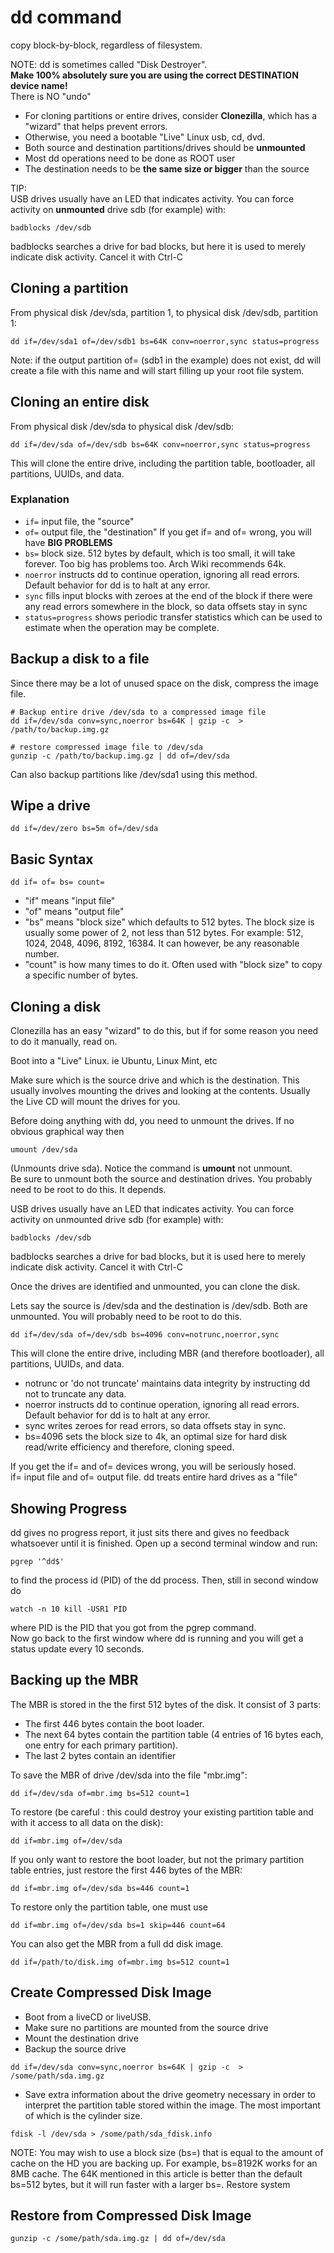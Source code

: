 # dd command
copy block-by-block, regardless of filesystem.

NOTE: dd is sometimes called "Disk Destroyer".  
**Make 100% absolutely sure you are using the correct DESTINATION device name!**  
There is NO "undo"

- For cloning partitions or entire drives, consider **Clonezilla**, which has a "wizard" that helps prevent errors.
- Otherwise, you need a bootable "Live" Linux usb, cd, dvd.
- Both source and destination partitions/drives should be **unmounted**
- Most dd operations need to be done as ROOT user
- The destination needs to be **the same size or bigger** than the source

TIP:  
USB drives usually have an LED that indicates activity. You can force activity on **unmounted** drive sdb (for example) with:

    badblocks /dev/sdb

badblocks searches a drive for bad blocks, but here it is used to merely indicate disk activity. Cancel it with Ctrl-C

## Cloning a partition
From physical disk /dev/sda, partition 1, to physical disk /dev/sdb, partition 1:

    dd if=/dev/sda1 of=/dev/sdb1 bs=64K conv=noerror,sync status=progress

Note: if the output partition of= (sdb1 in the example) does not exist, dd will create a file with this name and will start filling up your root file system.

## Cloning an entire disk
From physical disk /dev/sda to physical disk /dev/sdb:

    dd if=/dev/sda of=/dev/sdb bs=64K conv=noerror,sync status=progress

This will clone the entire drive, including the partition table, bootloader, all partitions, UUIDs, and data.

### Explanation
- `if=` input file, the "source"
- `of=` output file, the "destination" If you get if= and of= wrong, you will have **BIG PROBLEMS**
- `bs=` block size. 512 bytes by default, which is too small, it will take forever. Too big has problems too. Arch Wiki recommends 64k.
- `noerror` instructs dd to continue operation, ignoring all read errors. Default behavior for dd is to halt at any error.
- `sync` fills input blocks with zeroes at the end of the block if there were any read errors somewhere in the block, so data offsets stay in sync
- `status=progress` shows periodic transfer statistics which can be used to estimate when the operation may be complete.

## Backup a disk to a file
Since there may be a lot of unused space on the disk, compress the image file.

```
# Backup entire drive /dev/sda to a compressed image file
dd if=/dev/sda conv=sync,noerror bs=64K | gzip -c  > /path/to/backup.img.gz

# restore compressed image file to /dev/sda
gunzip -c /path/to/backup.img.gz | dd of=/dev/sda
```
Can also backup partitions like /dev/sda1 using this method.

## Wipe a drive
```
dd if=/dev/zero bs=5m of=/dev/sda
```

## Basic Syntax

    dd if= of= bs= count=

- "if" means "input file"
- "of" means "output file"
- "bs" means "block size" which defaults to 512 bytes. The block size is
  usually some power of 2, not less than 512 bytes. For example: 512,
  1024, 2048, 4096, 8192, 16384. It can however, be any reasonable
  number.
- "count" is how many times to do it. Often used with "block size" to
  copy a specific number of bytes.

## Cloning a disk
Clonezilla has an easy "wizard" to do this, but if for some reason you need to do it
manually, read on.

Boot into a "Live" Linux. ie Ubuntu, Linux Mint, etc

Make sure which is the source drive and which is the destination. This
usually involves mounting the drives and looking at the contents.
Usually the Live CD will mount the drives for you.

Before doing anything with dd, you need to unmount the drives. If no
obvious graphical way then

    umount /dev/sda

(Unmounts drive sda). Notice the command is **umount** not unmount.  
Be sure to unmount both the source and destination drives. You probably
need to be root to do this. It depends.

USB drives usually have an LED that indicates activity. You can force
activity on unmounted drive sdb (for example) with:

    badblocks /dev/sdb

badblocks searches a drive for bad blocks, but it is used here to merely
indicate disk activity. Cancel it with Ctrl-C

Once the drives are identified and unmounted, you can clone the disk.

Lets say the source is /dev/sda and the destination is /dev/sdb. Both
are unmounted. You will probably need to be root to do this.

    dd if=/dev/sda of=/dev/sdb bs=4096 conv=notrunc,noerror,sync

This will clone the entire drive, including MBR (and therefore
bootloader), all partitions, UUIDs, and data.

- notrunc or 'do not truncate' maintains data integrity by instructing
  dd not to truncate any data.
- noerror instructs dd to continue operation, ignoring all read errors.
  Default behavior for dd is to halt at any error.
- sync writes zeroes for read errors, so data offsets stay in sync.
- bs=4096 sets the block size to 4k, an optimal size for hard disk
  read/write efficiency and therefore, cloning speed.

If you get the if= and of= devices wrong, you will be seriously hosed.  
if= input file and of= output file. dd treats entire hard drives as a
"file"

## Showing Progress

dd gives no progress report, it just sits there and gives no feedback
whatsoever until it is finished. Open up a second terminal window and
run:

    pgrep '^dd$'

to find the process id (PID) of the dd process. Then, still in second
window do

    watch -n 10 kill -USR1 PID

where PID is the PID that you got from the pgrep command.  
Now go back to the first window where dd is running and you will get a
status update every 10 seconds.

## Backing up the MBR

The MBR is stored in the the first 512 bytes of the disk. It consist of
3 parts:

- The first 446 bytes contain the boot loader.
- The next 64 bytes contain the partition table (4 entries of 16 bytes
  each, one entry for each primary partition).
- The last 2 bytes contain an identifier

To save the MBR of drive /dev/sda into the file "mbr.img":

    dd if=/dev/sda of=mbr.img bs=512 count=1

To restore (be careful : this could destroy your existing partition
table and with it access to all data on the disk):

    dd if=mbr.img of=/dev/sda

If you only want to restore the boot loader, but not the primary
partition table entries, just restore the first 446 bytes of the MBR:

    dd if=mbr.img of=/dev/sda bs=446 count=1

To restore only the partition table, one must use

    dd if=mbr.img of=/dev/sda bs=1 skip=446 count=64

You can also get the MBR from a full dd disk image.

    dd if=/path/to/disk.img of=mbr.img bs=512 count=1

## Create Compressed Disk Image

- Boot from a liveCD or liveUSB.
- Make sure no partitions are mounted from the source drive
- Mount the destination drive
- Backup the source drive

<!-- -->

    dd if=/dev/sda conv=sync,noerror bs=64K | gzip -c  > /some/path/sda.img.gz

- Save extra information about the drive geometry necessary in order to
  interpret the partition table stored within the image. The most
  important of which is the cylinder size.

<!-- -->

    fdisk -l /dev/sda > /some/path/sda_fdisk.info

NOTE: You may wish to use a block size (bs=) that is equal to the amount
of cache on the HD you are backing up. For example, bs=8192K works for
an 8MB cache. The 64K mentioned in this article is better than the
default bs=512 bytes, but it will run faster with a larger bs=. Restore
system

## Restore from Compressed Disk Image

    gunzip -c /some/path/sda.img.gz | dd of=/dev/sda
